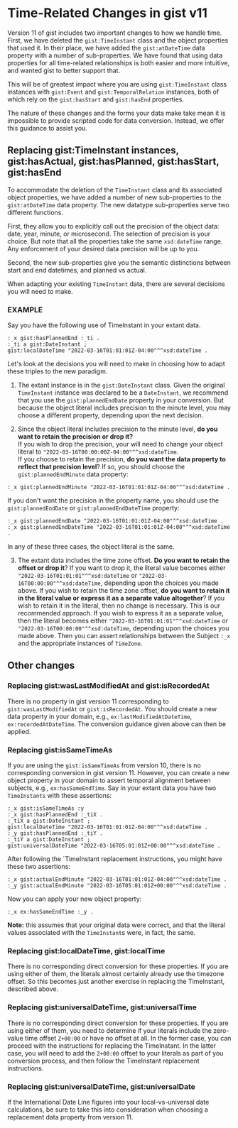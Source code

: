 Time-Related Changes in gist v11
=====

Version 11 of gist includes two important changes to how we handle time.  First, we have deleted the `gist:TimeInstant` class and the object properties that used it.  In their place, we have added the `gist:atDateTime` data property with a number of sub-properties.  We have found that using data properties for all time-related relationships is both easier and more intuitive, and wanted gist to better support that.

This will be of greatest impact where you are using `gist:TimeInstant` class instances with `gist:Event` and `gist:TemporalRelation` instances, both of which rely on the `gist:hasStart` and `gist:hasEnd` properties.

The nature of these changes and the forms your data make take mean it is impossible to provide scripted code for data conversion.  Instead, we offer this guidance to assist you.

Replacing gist:TimeInstant instances, gist:hasActual, gist:hasPlanned, gist:hasStart, gist:hasEnd
-----

To accommodate the deletion of the `TimeInstant` class and its associated object properties, we have added a number of new sub-properties to the `gist:atDateTime` data property.  The new datatype sub-properties serve two different functions.

First, they allow you to explicitly call out the precision of the object data: date, year, minute, or microsecond.  The selection of precision is your choice.  But note that all the properties take the same `xsd:dateTime` range.  Any enforcement of your desired data precision will be up to you.

Second, the new sub-properties give you the semantic distinctions between start and end datetimes, and planned vs actual.

When adapting your existing `TimeInstant` data, there are several decisions you will need to make.

### **EXAMPLE**

Say you have the following use of TimeInstant in your extant data.

`:_x gist:hasPlannedEnd :_ti .`  
`:_ti a gist:DateInstant ;`  
`gist:localDateTime "2022-03-16T01:01:01Z-04:00"^^xsd:dateTime .`

Let's look at the decisions you will need to make in choosing how to adapt these triples to the new paradigm.

1. The extant instance is in the `gist:DateInstant` class.  Given the original `TimeInstant` instance was declared to be a `DateInstant`, we recommend that you use the `gist:plannedEndDate` property in your conversion.  But because the object literal includes precision to the minute level, you may choose a different property, depending upon the next decision.

2. Since the object literal includes precision to the minute level, **do you want to retain the precision or drop it?**  
 If you wish to drop the precision, your will need to change your object literal to `"2022-03-16T00:00:00Z-04:00"^^xsd:dateTime`.  
 If you choose to retain the precision, **do you want the data property to reflect that precision level**? If so, you should choose the `gist:plannedEndMinute` data property:

`:_x gist:plannedEndMinute "2022-03-16T01:01:01Z-04:00"^^xsd:dateTime .`

If you don't want the precision in the property name, you should use the `gist:plannedEndDate` or `gist:plannedEndDateTime` property:

 `:_x gist:plannedEndDate "2022-03-16T01:01:01Z-04:00"^^xsd:dateTime .`  
 `:_x gist:plannedEndDateTime "2022-03-16T01:01:01Z-04:00"^^xsd:dateTime .`

In any of these three cases, the object literal is the same.

3. The extant data includes the time zone offset.  **Do you want to retain the offset or drop it**?
  If you want to drop it, the literal value becomes either `"2022-03-16T01:01:01"^^xsd:dateTime` or `"2022-03-16T00:00:00"^^xsd:dateTime`, depending upon the choices you made above.
  If you wish to retain the time zone offset, **do you want to retain it in the literal value or express it as a separate value altogether**?
  If you wish to retain it in the literal, then no change is necessary.  This is our recommended approach.
  If you wish to express it as a separate value, then the literal becomes either `"2022-03-16T01:01:01"^^xsd:dateTime` or `"2022-03-16T00:00:00"^^xsd:dateTime`, depending upon the choices you made above.  Then you can assert relationships between the Subject `:_x` and the appropriate instances of `TimeZone`.

Other changes
-----

### Replacing gist:wasLastModifiedAt and gist:isRecordedAt

There is no property in gist version 11 corresponding to `gist:wasLastModifiedAt` or `gist:isRecordedAt`.  You should create a new data property in your domain, e.g., `ex:lastModifiedAtDateTime`, `ex:recordedAtDateTime`.  The conversion guidance given above can then be applied.

### Replacing gist:isSameTimeAs

If you are using the `gist:isSameTimeAs` from version 10, there is no corresponding conversion in gist version 11.  However, you can create a new object property in your domain to assert temporal alignment between subjects, e.g., `ex:hasSameEndTime`.  Say in your extant data you have two `TimeInstants` with these assertions:

`:_x gist:isSameTimeAs :y`  
`:_x gist:hasPlannedEnd :_tiX .`  
`:_tiX a gist:DateInstant ;`  
`gist:localDateTime "2022-03-16T01:01:01Z-04:00"^^xsd:dateTime .`  
`:_y gist:hasPlannedEnd :_tiY .`  
`:_tiY a gist:DateInstant ;`  
`gist:universalDateTime "2022-03-16T05:01:01Z+00:00"^^xsd:dateTime .`  

After following the `TimeInstant replacement instructions, you might have these two assertions:

`:_x gist:actualEndMinute "2022-03-16T01:01:01Z-04:00"^^xsd:dateTime .`  
 `:_y gist:actualEndMinute "2022-03-16T05:01:01Z+00:00"^^xsd:dateTime .`

Now you can apply your new object property:

 `:_x ex:hasSameEndTime :_y .`

**Note:** this assumes that your original data were correct, and that the literal values associated with the `TimeInstant`s were, in fact, the same.

### Replacing gist:localDateTime, gist:localTime

There is no corresponding direct conversion for these properties. If you are using either of them, the literals almost certainly already use the timezone offset.  So this becomes just another exercise in replacing the TimeInstant, described above.

### Replacing gist:universalDateTime, gist:universalTime

There is no corresponding direct conversion for these properties. If you are using either of them, you need to determine if your literals include the zero-value time offset `Z+00:00` or have no offset at all.  In the former case, you can proceed with the instructions for replacing the TimeInstant.  In the latter case, you will need to add the `Z+00:00` offset to your literals as part of you conversion process, and then follow the TimeInstant replacement instructions.

### Replacing gist:universalDateTime, gist:universalDate

If the International Date Line figures into your local-vs-universal date calculations, be sure to take this into consideration when choosing a replacement data property from version 11.
